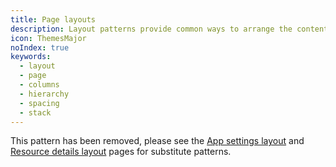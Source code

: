 ```yaml
---
title: Page layouts
description: Layout patterns provide common ways to arrange the content of a screen.
icon: ThemesMajor
noIndex: true
keywords:
  - layout
  - page
  - columns
  - hierarchy
  - spacing
  - stack
---
```


This pattern has been removed, please see the [App settings layout](/patterns/app-settings-layout) and [Resource details layout](/patterns/resource-details-layout) pages for substitute patterns.
